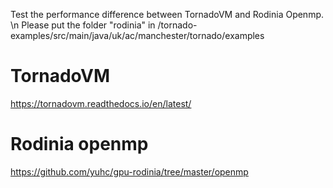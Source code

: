 Test the performance difference between TornadoVM and Rodinia Openmp. \n
Please put the folder "rodinia" in /tornado-examples/src/main/java/uk/ac/manchester/tornado/examples

# TornadoVM
https://tornadovm.readthedocs.io/en/latest/

# Rodinia openmp
https://github.com/yuhc/gpu-rodinia/tree/master/openmp
